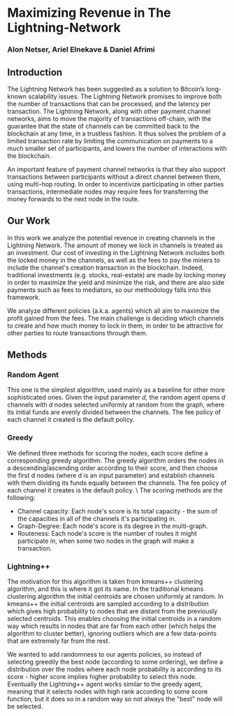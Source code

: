# Maximizing Revenue in The Lightning-Network
### Alon Netser, Ariel Elnekave & Daniel Afrimi

## Introduction

The Lightning Network has been suggested as a solution to Bitcoin’s long-known scalability issues. The Lightning Network promises to improve both the number of transactions that can be processed, and the latency per transaction. The Lightning Network, along with other payment channel networks, aims to move the majority of transactions off-chain, with the guarantee that the state of channels can be committed back to the blockchain at any time, in a trustless fashion. It thus solves the problem of a limited transaction rate by limiting the communication on payments to a much smaller set of participants, and lowers the number of interactions with the blockchain.

An important feature of payment channel networks is that they also support transactions between participants without a direct channel between them, using multi-hop routing. In order to incentivize participating in other parties transactions, intermediate nodes may require fees for transferring the money forwards to the next node in the route. 

## Our Work
In this work we analyze the potential revenue in creating channels in the Lightning Network. The amount of money we lock in channels is treated as an investment. Our cost of investing in the Lightning Network includes both the locked money in the channels, as well as the fees to pay the miners to include the channel's creation transaction in the blockchain. Indeed, traditional investments (e.g. stocks, real-estate) are made by locking money in order to maximize the yield and minimize the risk, and there are also side payments such as fees to mediators, so our methodology falls into this framework.

We analyze different policies (a.k.a. agents) which all aim to maximize the profit gained from the fees. The main challenge is deciding which channels to create and how much money to lock in them, in order to be attractive for other parties to route transactions through them.

## Methods

### Random Agent

This one is the simplest algorithm, used mainly as a baseline for other more sophisticated ones. Given the input parameter $d$, the random agent opens $d$ channels with $d$ nodes selected uniformly at random from the graph, where its initial funds are evenly divided between the channels. The fee policy of each channel it created is the default policy.

### Greedy

We defined three methods for scoring the nodes, each score define a corresponding greedy algorithm. The greedy algorithm orders the nodes in a descending/ascending order according to their score, and then choose the first d nodes (where d is an input parameter) and establish channels with them dividing its funds equally between the channels. The fee policy of each channel it creates is the default policy. \\
The scoring methods are the following:

- Channel capacity: 
Each node's score is its total capacity - the sum of the capacities in all of the channels it's participating in.
- Graph-Degree: 
Each node's score is its degree in the multi-graph.
- Routeness:
Each node's score is the number of routes it might participate in, when some two nodes in the graph will make a transaction.

### Lightning++

The motivation for this algorithm is taken from kmeans++ clustering algorithm, and this is where it got its name. In the traditional kmeans clustering algorithm the initial centroids are chosen uniformly at random. In kmeans++ the initial centroids are sampled according to a distribution which gives high probability to nodes that are distant from the previously selected centroids. This enables choosing the initial centroids in a random way which results in nodes that are far from each other (which helps the algorithm to cluster better), ignoring outliers which are a few data-points that are extremely far from the rest.

We wanted to add randomness to our agents policies, so instead of selecting greedily the best node (according to some ordering), we define a distribution over the nodes where each node probability is according to its score - higher score implies higher probability to select this node. Eventually the Lightning++ agent works similar to the greedy agent, meaning that it selects nodes with high rank according to some score function, but it does so in a random way so not always the "best" node will be selected.


